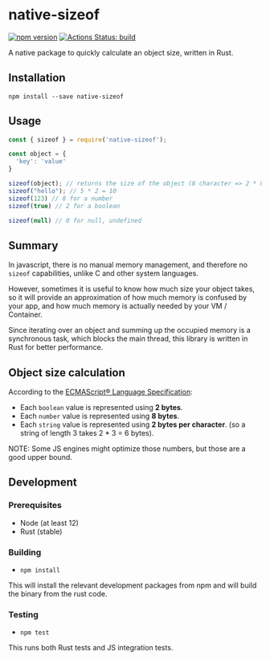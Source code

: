 # native-sizeof

[![npm version](https://badge.fury.io/js/native-sizeof.svg)](https://badge.fury.io/js/native-sizeof)
[![Actions Status: build](https://github.com/idan-at/native-sizeof/workflows/test/badge.svg)](https://github.com/idan-at/native-sizeof/actions?query=workflow%3A"test")

A native package to quickly calculate an object size, written in Rust.

## Installation
`npm install --save native-sizeof`

## Usage
```js
const { sizeof } = require('native-sizeof');

const object = {
  'key': 'value'
}

sizeof(object); // returns the size of the object (8 character => 2 * 8 = 16)
sizeof("hello"); // 5 * 2 = 10
sizeof(123) // 8 for a number
sizeof(true) // 2 for a boolean

sizeof(null) // 0 for null, undefined
```

## Summary

In javascript, there is no manual memory management, and therefore no `sizeof` capabilities, unlike C and other system languages.

However, sometimes it is useful to know how much size your object takes, so it will provide an approximation of how much memory is confused by your app, and how much memory is actually needed by your VM / Container.

Since iterating over an object and summing up the occupied memory is a synchronous task, which blocks the main thread, this library is written in Rust for  better performance.

## Object size calculation
According to the [ECMAScript® Language Specification](https://tc39.es/ecma262/):
- Each `boolean` value is represented using **2 bytes**.
- Each `number` value is represented using **8 bytes**.
- Each `string` value is represented using **2 bytes per character**. (so a string of length 3 takes 2 * 3 = 6 bytes).

NOTE: Some JS engines might optimize those numbers, but those are a good upper bound.

## Development

### Prerequisites
- Node (at least 12)
- Rust (stable)

### Building
- `npm install`

This will install the relevant development packages from npm and will build the binary from the rust code.

### Testing
- `npm test`

This runs both Rust tests and JS integration tests.
